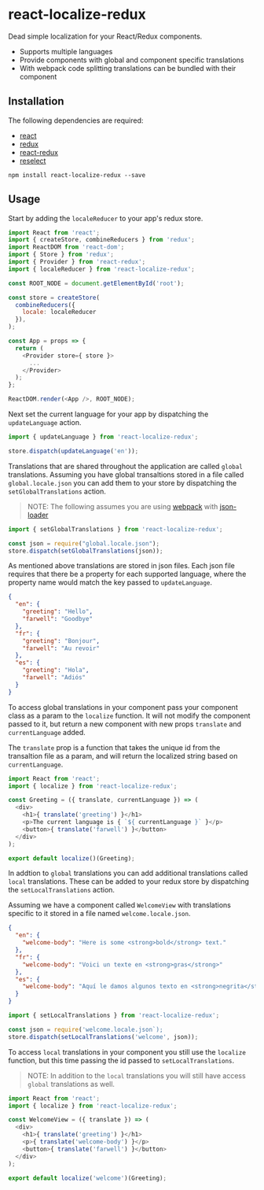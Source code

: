 # react-localize-redux
Dead simple localization for your React/Redux components. 

* Supports multiple languages
* Provide components with global and component specific translations
* With webpack code splitting translations can be bundled with their component 

## Installation

The following dependencies are required:

* [react](https://facebook.github.io/react/)
* [redux](https://github.com/reactjs/redux)
* [react-redux](https://github.com/reactjs/react-redux)
* [reselect](https://github.com/reactjs/reselect)  

```
npm install react-localize-redux --save
```

## Usage

Start by adding the `localeReducer` to your app's redux store.

```javascript
import React from 'react';
import { createStore, combineReducers } from 'redux';
import ReactDOM from 'react-dom';
import { Store } from 'redux';
import { Provider } from 'react-redux';
import { localeReducer } from 'react-localize-redux';

const ROOT_NODE = document.getElementById('root');

const store = createStore(
  combineReducers({
    locale: localeReducer
  }),
);

const App = props => {
  return (
    <Provider store={ store }>
      ...
    </Provider>
  );
};

ReactDOM.render(<App />, ROOT_NODE);
```

Next set the current language for your app by dispatching the `updateLanguage` action.

```javascript
import { updateLanguage } from 'react-localize-redux';

store.dispatch(updateLanguage('en'));
```

Translations that are shared throughout the application are called `global` translations.
Assuming you have global transaltions stored in a file called `global.locale.json` you can add them
to your store by dispatching the `setGlobalTranslations` action.

> NOTE: The following assumes you are using [webpack](https://webpack.github.io/) with [json-loader](https://github.com/webpack/json-loader)

```javascript
import { setGlobalTranslations } from 'react-localize-redux';

const json = require("global.locale.json");
store.dispatch(setGlobalTranslations(json));
```

As mentioned above translations are stored in json files. Each json file requires that there be
a property for each supported language, where the property name would match the key passed to `updateLanguage`.

```json
{
  "en": {
    "greeting": "Hello",
    "farwell": "Goodbye"
  },
  "fr": {
    "greeting": "Bonjour",
    "farwell": "Au revoir"
  },
  "es": {
    "greeting": "Hola",
    "farwell": "Adiós"
  }
}
```

To access global translations in your component pass your component class as a param
to the `localize` function. It will not modify the component passed to it, but return a 
new component with new props `translate` and `currentLanguage` added.

The `translate` prop is a function that takes the unique id from the transaltion file as a param,
and will return the localized string based on `currentLanguage`.

```javascript
import React from 'react';
import { localize } from 'react-localize-redux';

const Greeting = ({ translate, currentLanguage }) => (
  <div>
    <h1>{ translate('greeting') }</h1>
    <p>The current language is { `${ currentLanguage }` }</p>
    <button>{ translate('farwell') }</button>
  </div>
);

export default localize()(Greeting);
```
In addtion to `global` translations you can add additional translations called `local` translations.
These can be added to your redux store by dispatching the `setLocalTranslations` action.

Assuming we have a component called `WelcomeView` with translations specific to it stored in a file named `welcome.locale.json`.

```json
{
  "en": {
    "welcome-body": "Here is some <strong>bold</strong> text."
  },
  "fr": {
    "welcome-body": "Voici un texte en <strong>gras</strong>"
  },
  "es": {
    "welcome-body": "Aquí le damos algunos texto en <strong>negrita</strong>"
  }
}
```

```javascript
import { setLocalTranslations } from 'react-localize-redux';

const json = require('welcome.locale.json`);
store.dispatch(setLocalTranslations('welcome', json));
```

To access `local` translations in your component you still use the `localize` function, 
but this time passing the id passed to `setLocalTranslations`.

> NOTE: In addition to the `local` translations you will still have access `global` translations as well.

```javascript
import React from 'react';
import { localize } from 'react-localize-redux';

const WelcomeView = ({ translate }) => (
  <div>
    <h1>{ translate('greeting') }</h1>
    <p>{ translate('welcome-body') }</p>
    <button>{ translate('farwell') }</button>
  </div>
);

export default localize('welcome')(Greeting);
```